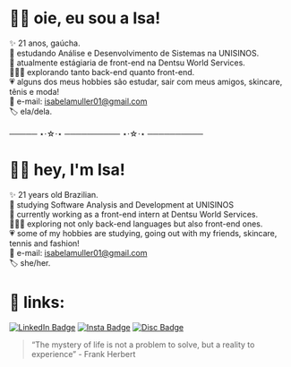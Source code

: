 # 👋🏻 oie, eu sou a Isa! 
✨ 21 anos, gaúcha. <br>
📓 estudando Análise e Desenvolvimento de Sistemas na UNISINOS. <br> 
📍 atualmente estágiaria de front-end na Dentsu World Services. <br>
👩🏼‍💻 explorando tanto back-end quanto front-end. <br>
💗 alguns dos meus hobbies são estudar, sair com meus amigos, skincare, tênis e moda! <br>
📩 e-mail: isabelamuller01@gmail.com <br>
🏷 ela/dela.  <br>
<br>
───── ⋆⋅☆⋅⋆ ────────── ⋆⋅☆⋅⋆ ──────────
<br>
# 👋🏻 hey, I'm Isa! 
✨ 21 years old Brazilian. <br>
📓 studying Software Analysis and Development at UNISINOS <br>
📍 currently working as a front-end intern at Dentsu World Services. <br>
👩🏼‍💻 exploring not only back-end languages but also front-end ones. <br>
💗 some of my hobbies are studying, going out with my friends, skincare, tennis and fashion! <br>
📩 e-mail: isabelamuller01@gmail.com <br>
🏷 she/her.  <br>

# 🔗 links: 

[![LinkedIn Badge](https://img.shields.io/badge/LinkedIn-0077B5?style=for-the-badge&logo=linkedin&logoColor=white)](https://www.linkedin.com/in/isabela-m%C3%BCllerrr//)  [![Insta Badge](https://img.shields.io/badge/Instagram-E4405F?style=for-the-badge&logo=instagram&logoColor=white)](https://www.instagram.com/isabelaxmuller/)  [![Disc Badge](https://img.shields.io/badge/Discord-5865F2?style=for-the-badge&logo=discord&logoColor=white)](discordapp.com/users/262048452249255937/) 
<br>
> “The mystery of life is not a problem to solve, but a reality to experience” - Frank Herbert


